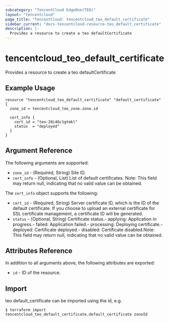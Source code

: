 ```yaml
---
subcategory: "TencentCloud EdgeOne(TEO)"
layout: "tencentcloud"
page_title: "TencentCloud: tencentcloud_teo_default_certificate"
sidebar_current: "docs-tencentcloud-resource-teo_default_certificate"
description: |-
  Provides a resource to create a teo defaultCertificate
---
```


# tencentcloud_teo_default_certificate

Provides a resource to create a teo defaultCertificate

## Example Usage

```hcl
resource "tencentcloud_teo_default_certificate" "default_certificate" {
  zone_id = tencentcloud_teo_zone.zone.id

  cert_info {
    cert_id = "teo-28i46c1gtmkl"
    status  = "deployed"
  }
}
```

## Argument Reference

The following arguments are supported:

* `zone_id` - (Required, String) Site ID.
* `cert_info` - (Optional, List) List of default certificates. Note: This field may return null, indicating that no valid value can be obtained.

The `cert_info` object supports the following:

* `cert_id` - (Required, String) Server certificate ID, which is the ID of the default certificate. If you choose to upload an external certificate for SSL certificate management, a certificate ID will be generated.
* `status` - (Optional, String) Certificate status.- applying: Application in progress.- failed: Application failed.- processing: Deploying certificate.- deployed: Certificate deployed.- disabled: Certificate disabled.Note: This field may return null, indicating that no valid value can be obtained.

## Attributes Reference

In addition to all arguments above, the following attributes are exported:

* `id` - ID of the resource.



## Import

teo default_certificate can be imported using the id, e.g.
```
$ terraform import tencentcloud_teo_default_certificate.default_certificate zoneId
```

